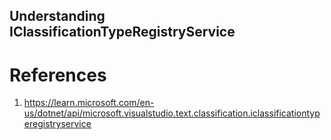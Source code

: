 ## Understanding IClassificationTypeRegistryService 

# References
1. https://learn.microsoft.com/en-us/dotnet/api/microsoft.visualstudio.text.classification.iclassificationtyperegistryservice